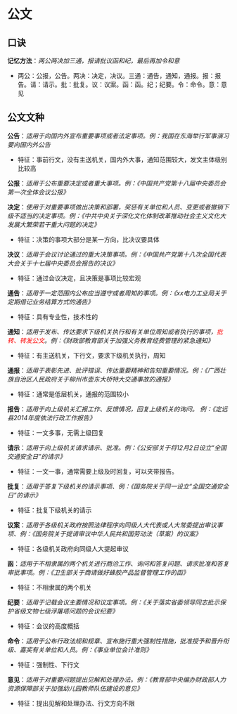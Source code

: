 
# 公文

## 口诀

__记忆方法__：_两公两决加三通，报请批议函和纪，最后再加令和意_

- 两公：公报，公告。两决：决定，决议。三通：通告，通知，通报。报：报告。请：请示。批：批复。议：议案。函：函。纪；纪要。令：命令。意：意见

## 公文文种

__公告__：_适用于向国内外宣布重要事项或者法定事项。例：我国在东海举行军事演习要向国内外公告_

- 特征：事前行文，没有主送机关，国内外大事，通知范围较大，发文主体级别比较高
  
__公报__：_适用于公布重要决定或者重大事项。例：《中国共产党第十八届中央委员会第一次全体会议公报》_

__决定__：_使用于对重要事项做出决策和部署，奖惩有关单位和人员、变更或者撤销下级不适当的决定事项。例：《中共中央关于深化文化体制改革推动社会主义文化大发展大繁荣若干重大问题的决定》_

- 特征：决策的事项大部分是某一方向，比决议要具体

__决议__：_适用于会议讨论通过的重大决策事项。例：《中国共产党第十八次全国代表大会关于十七届中央委员会报告的决议》_

- 特征：通过会议决定，且决策是事项比较宏观

__通告__：_适用于一定范围内公布应当遵守或者周知的事项。例：《xx电力工业局关于定期借记业务结算方式的通告》_

- 特征：具有专业性，技术性的

__通知__：_适用于发布、传达要求下级机关执行和有关单位周知或者执行的事项，<span style="color:red">批转、转发公文</span>。例：《财政部教育部关于加强义务教育经费管理的紧急通知》_

- 特征：有主送机关，下行文，要求下级机关执行，周知

__通报__：_适用于表彰先进、批评错误、传达重要精神和告知重要情况。例：《广西壮族自治区人民政府关于柳州市壶东大桥特大交通事故的通报》_

- 特征：通常是低层机关，通报的范围较小

__报告__：_适用于向上级机关汇报工作、反馈情况，回复上级机关的询问。 例：《定远县2014年度依法行政工作报告》_

- 特征：一文多事，无需上级回复

__请示__：_适用于向上级机关请求请示、批准。例：《公安部关于将12月2日设立“全国交通安全日”的请示》_

- 特征：一文一事，通常需要上级及时回复，可以夹带报告。

__批复__：_适用于答复下级机关的请示事项、例：《国务院关于同一设立“全国交通安全日”的请示》_

- 特征：批复下级机关的请示

__议案__：_适用于各级机关政府按照法律程序向同级人大代表或人大常委提出审议事项、例：《国务院关于提请审议中华人民共和国劳动法（草案）的议案》_

- 特征：各级机关政府向同级人大提起审议

__函__：_适用于不相隶属的两个机关进行商洽工作、询问和答复问题、请求批准和答复审批事项。例：《卫生部关于商请做好蜂胶产品监督管理工作的函》_

- 特征：不相隶属的两个机关

__纪要__：_适用于记载会议主要情况和议定事项。例：《关于落实省委领导同志批示保护省级文物七级浮屠塔问题的会议纪要》_

- 特征：会议的高度概括

__命令__：_适用于公布行政法规和规章、宣布施行重大强制性措施，批准授予和晋升衔级、嘉奖有关单位和人员。例：《事业单位会计准则》_

- 特征：强制性、下行文

__意见__：_适用于对重要问题提出见解和处理办法。例：《教育部中央编办财政部人力资源保障部关于加强幼儿园教师队伍建设的意见》_

- 特征：提出见解和处理办法、行文方向不限
